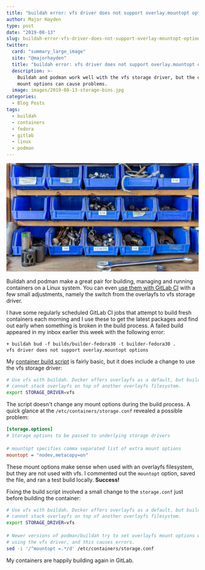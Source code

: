 ```yaml
---
title: "buildah error: vfs driver does not support overlay.mountopt options"
author: Major Hayden
type: post
date: "2019-08-13"
slug: buildah-error-vfs-driver-does-not-support-overlay-mountopt-options
twitter:
  card: "summary_large_image"
  site: "@majorhayden"
  title: "buildah error: vfs driver does not support overlay.mountopt options"
  description: >-
    Buildah and podman work well with the vfs storage driver, but the default
    mount options can cause problems.
  image: images/2019-08-13-storage-bins.jpg
categories:
  - Blog Posts
tags:
  - buildah
  - containers
  - fedora
  - gitlab
  - linux
  - podman
---
```


![Storage bins]

Buildah and podman make a great pair for building, managing and running
containers on a Linux system. You can even [use them with GitLab CI] with a
few small adjustments, namely the switch from the overlayfs to vfs storage
driver.

I have some regularly scheduled GitLab CI jobs that attempt to build fresh
containers each morning and I use these to get the latest packages and find
out early when something is broken in the build process. A failed build
appeared in my inbox earlier this week with the following error:

```
+ buildah bud -f builds/builder-fedora30 -t builder-fedora30 .
vfs driver does not support overlay.mountopt options
```

My [container build script] is fairly basic, but it does include a change to
use the vfs storage driver:

```bash
# Use vfs with buildah. Docker offers overlayfs as a default, but buildah
# cannot stack overlayfs on top of another overlayfs filesystem.
export STORAGE_DRIVER=vfs
```

The script doesn't change any mount options during the build process. A quick
glance at the `/etc/containers/storage.conf` revealed a possible problem:

```ini
[storage.options]
# Storage options to be passed to underlying storage drivers

# mountopt specifies comma separated list of extra mount options
mountopt = "nodev,metacopy=on"
```

These mount options make sense when used with an overlayfs filesystem, but
they are not used with vfs. I commented out the `mountopt` option, saved the
file, and ran a test build locally. **Success!**

Fixing the build script involved a small change to the `storage.conf` just
before building the container:

```bash
# Use vfs with buildah. Docker offers overlayfs as a default, but buildah
# cannot stack overlayfs on top of another overlayfs filesystem.
export STORAGE_DRIVER=vfs

# Newer versions of podman/buildah try to set overlayfs mount options when
# using the vfs driver, and this causes errors.
sed -i '/^mountopt =.*/d' /etc/containers/storage.conf
```

My containers are happily building again in GitLab.

[Storage bins]: /images/2019-08-13-storage-bins.jpg
[use them with GitLab CI]: /2019/05/24/build-containers-in-gitlab-ci-with-buildah/
[container build script]: https://gitlab.com/cki-project/containers/blob/master/build.sh
